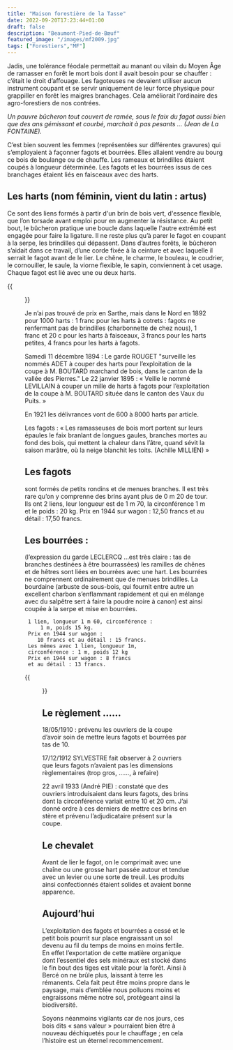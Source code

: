 ```yaml
---
title: "Maison forestière de la Tasse"
date: 2022-09-20T17:23:44+01:00
draft: false
description: "Beaumont-Pied-de-Bœuf"
featured_image: "/images/mf2009.jpg"
tags: ["Forestiers","MF"]
---
```


Jadis, une tolérance féodale permettait au 
manant ou vilain du Moyen Âge de ramasser
en forêt le mort bois dont il avait besoin
pour se chauffer : c’était le droit d’affouage.
Les fagoteuses ne devaient utiliser aucun 
instrument coupant et se servir uniquement 
de leur force physique pour grappiller en
forêt les maigres branchages. Cela améliorait
l’ordinaire des agro-forestiers de nos contrées.

*Un pauvre bûcheron tout couvert de ramée, 
sous le faix du fagot aussi bien que des ans
 gémissant et courbé, marchait à pas pesants 
… (Jean de La FONTAINE).*

C’est bien souvent les femmes (représentées sur
différentes gravures) qui s’employaient à façonner
fagots et bourrées. Elles allaient vendre au bourg 
ce bois de boulange ou de chauffe. 
Les rameaux et brindilles étaient coupés à longueur
déterminée. Les fagots et les bourrées issus de 
ces branchages étaient liés en faisceaux avec des harts.

## Les harts (nom féminin, vient du latin : artus)

Ce sont des liens formés à partir d'un brin de
bois vert, d'essence flexible, que l’on torsade 
avant emploi pour en augmenter la résistance.
Au petit bout, le bûcheron pratique une boucle 
dans laquelle l'autre extrémité est engagée pour
faire la ligature. Il ne reste plus qu’à parer le fagot 
en coupant à la serpe, les brindilles qui dépassent. 
Dans d’autres forêts, le bûcheron s’aidait dans ce
travail, d’une corde fixée à la ceinture et avec 
laquelle il serrait le fagot avant de le lier.
Le chêne, le charme, le bouleau, le coudrier, 
le cornouiller, le saule, la viorne flexible, le sapin,
 conviennent à cet usage. Chaque fagot est lié 
avec une ou deux harts. 

{{<figure src="/images/articles/foreau1916.jpg" title="Autorisation de Harts">}}


Je n’ai pas trouvé de prix en Sarthe, mais 
dans le Nord en 1892  pour 1000 harts :
1 franc pour les harts à cotrets : fagots ne 
renfermant pas de brindilles 
(charbonnette de chez nous), 
1 franc et 20 c  pour les harts à faisceaux, 
3 francs pour les harts petites,
4 francs pour les harts à fagots.

Samedi 11 décembre 1894 : 
Le garde ROUGET "surveille les nommés ADET 
à couper des harts pour l’exploitation de la coupe
à M. BOUTARD marchand de bois, dans le canton
de la vallée des Pierres."
Le 22 janvier 1895 : « Veille le nommé LEVILLAIN
à couper un mille de harts à fagots pour l’exploitation 
de la coupe à M. BOUTARD située dans le canton des
Vaux du Puits. »

En 1921 les délivrances vont de 600 à 8000 harts par article. 

   Les fagots : « Les ramasseuses de bois mort portent
   sur leurs épaules le faix branlant de longues gaules, 
   branches mortes au fond des bois, qui mettent la 
   chaleur dans l’âtre, quand sévit la saison marâtre,
   où la neige blanchit les toits. 
   (Achille MILLIEN) »

## Les fagots 
sont formés de petits rondins et de 
menues branches. Il est très rare qu’on y comprenne
des brins ayant plus de 0 m 20 de tour. 
Ils ont 2 liens, leur longueur est de 1 m 70, 
la circonférence 1 m et le poids : 20 kg.
Prix en 1944 sur wagon : 12,50 francs 
et au détail : 17,50 francs.

## Les bourrées :
(l’expression du garde LECLERCQ …est très claire : 
tas de branches destinées à être bourrassées)
les ramilles de chênes et de hêtres sont liées 
en bourrées avec une hart. 
Les bourrées ne comprennent ordinairement 
que de menues brindilles.
La bourdaine (arbuste de sous-bois, qui fournit entre 
autre un excellent charbon s’enflammant 
rapidement et qui en mélange avec du salpêtre
sert à faire la poudre noire à canon) est ainsi 
coupée à la serpe et mise en bourrées.

     1 lien, longueur 1 m 60, circonférence : 
         1 m, poids 15 kg.
     Prix en 1944 sur wagon : 
        10 francs et au détail : 15 francs.
     Les mêmes avec 1 lien, longueur 1m,
     circonférence : 1 m, poids 12 kg
     Prix en 1944 sur wagon : 8 francs 
     et au détail : 13 francs.

{{<figure src="/images/articles/bmarigne.jpg" title="Dans le bourg de Marigné">}}


## Le règlement ……
18/05/1910 : prévenu les ouvriers de la coupe 
d’avoir soin de mettre leurs fagots et bourrées 
par tas de 10.

17/12/1912 SYLVESTRE  fait observer à 2 
ouvriers que leurs fagots n’avaient pas 
les dimensions règlementaires 
(trop gros, ……, à refaire)

22 avril 1933 (André PIE) : constaté que des 
ouvriers introduisaient dans leurs fagots, des 
brins dont la circonférence variait entre 10 et 20 cm. 
J’ai donné ordre à ces derniers de mettre ces 
brins en stère et prévenu l’adjudicataire présent 
sur la coupe.

## Le chevalet
Avant de lier le fagot, on le comprimait avec 
une chaîne ou une grosse hart passée autour 
et tendue avec un levier ou une sorte de treuil. 
Les produits ainsi confectionnés étaient solides 
et avaient bonne apparence.

## Aujourd’hui
L’exploitation des fagots et bourrées a cessé et le 
petit bois pourrit sur place engraissant un sol 
devenu au fil du temps de moins en moins fertile.
En effet l’exportation de cette matière organique
dont l’essentiel des sels minéraux est stocké 
dans le fin bout des tiges est vitale pour la forêt.
Ainsi à Bercé on ne brûle plus, laissant à terre 
les rémanents.
Cela fait peut être moins propre dans le paysage,
mais d’emblée nous polluons moins et engraissons 
même notre sol, protégeant ainsi la biodiversité.
 
Soyons néanmoins vigilants car de nos jours, 
ces bois dits « sans valeur » pourraient bien être
à nouveau déchiquetés pour le chauffage ; 
en cela l’histoire est un éternel recommencement.
 
